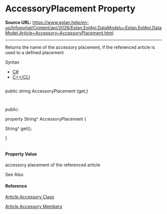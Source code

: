 # AccessoryPlacement Property

**Source URL:** https://www.eplan.help/en-us/Infoportal/Content/api/2026/Eplan.EplApi.DataModelu~Eplan.EplApi.DataModel.Article+Accessory~AccessoryPlacement.html

---

Returns the name of the accessory placement, if the referenced article is used to a defined placement

Syntax

- [C#](#i-syntax-CS)
- [C++/CLI](#i-syntax-CPP2005)

```
```
public string AccessoryPlacement {get;}
```
```

```
```
public:
property String^ AccessoryPlacement {
   String^ get();
}
```
```

#### Property Value

accessory placement of the referenced article



See Also

#### Reference

[Article.Accessory Class](Eplan.EplApi.DataModelu~Eplan.EplApi.DataModel.Article+Accessory.html)
  
[Article.Accessory Members](Eplan.EplApi.DataModelu~Eplan.EplApi.DataModel.Article+Accessory_members.html)